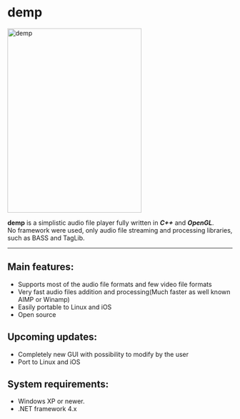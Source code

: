 # demp

<img src="http://www.debson.cc/screenshots/demp/demp-1.png" width="300" height="413" alt="demp">

**demp** is a simplistic audio file player fully written in ***C++*** and ***OpenGL***.  
No framework were used, only audio file streaming and processing libraries, such as BASS and TagLib.

***

## Main features:

* Supports most of the audio file formats and few video file formats  
* Very fast audio files addition and processing(Much faster as well known AIMP or Winamp)  
* Easily portable to Linux and iOS  
* Open source  

## Upcoming updates:
* Completely new GUI with possibility to modify by the user  
* Port to Linux and iOS

## System requirements:  
* Windows XP or newer.  
* .NET framework 4.x

